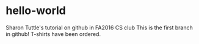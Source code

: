 # hello-world
Sharon Tuttle's tutorial on github in FA2016 CS club
This is the first branch in github!
T-shirts have been ordered.
